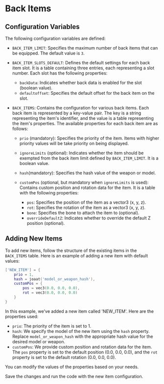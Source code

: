 # Back Items

## Configuration Variables

The following configuration variables are defined:

- `BACK_ITEM_LIMIT`: Specifies the maximum number of back items that can be equipped. The default value is `3`.

- `BACK_ITEM_SLOTS_DEFAULT`: Defines the default settings for each back item slot. It is a table containing three entries, each representing a slot number. Each slot has the following properties:
  - `backData`: Indicates whether back data is enabled for the slot (boolean value).
  - `defaultoffset`: Specifies the default offset for the back item on the slot.

- `BACK_ITEMS`: Contains the configuration for various back items. Each back item is represented by a key-value pair. The key is a string representing the item's identifier, and the value is a table representing the item's properties. The available properties for each back item are as follows:

  - `prio` (mandatory): Specifies the priority of the item. Items with higher priority values will be take priority on being displayed.

  - `ignoreLimits` (optional): Indicates whether the item should be exempted from the back item limit defined by `BACK_ITEM_LIMIT`. It is a boolean value.

  - `hash`(mandatory): Specifies the hash value of the weapon or model.

  - `customPos` (optional, but mandatory when `ignoreLimits` is used): Contains custom position and rotation data for the item. It is a table with the following properties:
    - `pos`: Specifies the position of the item as a vector3 (x, y, z).
    - `rot`: Specifies the rotation of the item as a vector3 (x, y, z).
    - `bone`: Specifies the bone to attach the item to (optional).
    - `overrideDefaultZ`: Indicates whether to override the default Z position (optional).

## Adding New Items

To add new items, follow the structure of the existing items in the `BACK_ITEMS` table. Here is an example of adding a new item with default values:

```lua
['NEW_ITEM'] = {
    prio = 1,
    hash = joaat('model_or_weapon_hash'),
    customPos = {
        pos = vec3(0.0, 0.0, 0.0),
        rot = vec3(0.0, 0.0, 0.0)
    }
}
```

In this example, we've added a new item called 'NEW_ITEM'. Here are the properties used:

- `prio`: The priority of the item is set to 1.
- `hash`: We specify the model of the new item using the `hash` property. Replace `model_or_weapon_hash` with the appropriate hash value for the desired model or weapon.
- `customPos`: We provide custom position and rotation data for the item. The `pos` property is set to the default position (0.0, 0.0, 0.0), and the `rot` property is set to the default rotation (0.0, 0.0, 0.0).

You can modify the values of the properties based on your needs.

Save the changes and run the code with the new item configuration.
